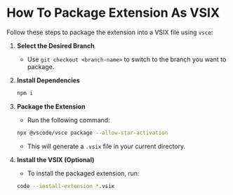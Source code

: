 
# How To Package Extension As VSIX

Follow these steps to package the extension into a VSIX file using `vsce`:

1. **Select the Desired Branch**
   - Use `git checkout <branch-name>` to switch to the branch you want to package.

2. **Install Dependencies**
   ```sh
   npm i
   ```

3. **Package the Extension**
   - Run the following command:
   ```sh
   npx @vscode/vsce package --allow-star-activation
   ```
   - This will generate a `.vsix` file in your current directory.

4. **Install the VSIX (Optional)**
   - To install the packaged extension, run:
   ```sh
   code --install-extension *.vsix
   ```
